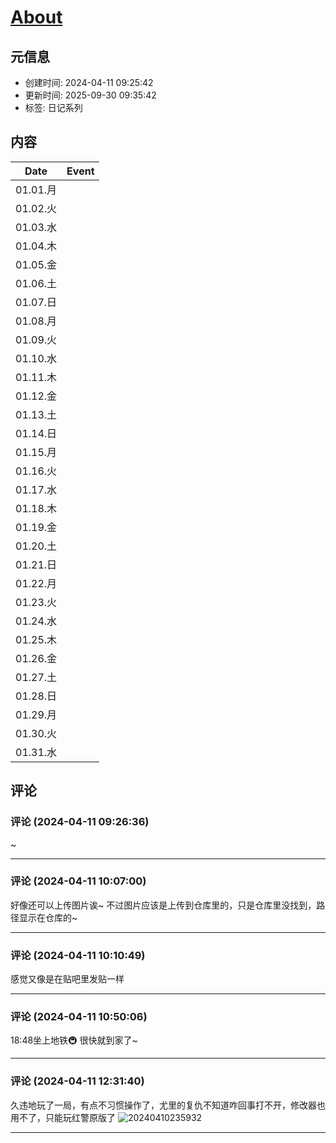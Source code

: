 # [About](https://github.com/bingdu748/Laboratory_of_Mad_Scientist/issues/1)

## 元信息

- 创建时间: 2024-04-11 09:25:42
- 更新时间: 2025-09-30 09:35:42
- 标签: 日记系列

## 内容

Date | Event
:-: | :-
01.01.月 |
01.02.火 |
01.03.水 |
01.04.木 |
01.05.金 |
01.06.土 |
01.07.日 |
01.08.月 |
01.09.火 |
01.10.水 |
01.11.木 |
01.12.金 |
01.13.土 |
01.14.日 |
01.15.月 |
01.16.火 |
01.17.水 |
01.18.木 |
01.19.金 |
01.20.土 |
01.21.日 |
01.22.月 |
01.23.火 |
01.24.水 |
01.25.木 |
01.26.金 |
01.27.土 |
01.28.日 |
01.29.月 |
01.30.火 |
01.31.水 |

## 评论

### 评论 (2024-04-11 09:26:36)

~

---

### 评论 (2024-04-11 10:07:00)

好像还可以上传图片诶~
不过图片应该是上传到仓库里的，只是仓库里没找到，路径显示在仓库的~


---

### 评论 (2024-04-11 10:10:49)

感觉又像是在贴吧里发贴一样

---

### 评论 (2024-04-11 10:50:06)

18:48坐上地铁🚇
很快就到家了~

---

### 评论 (2024-04-11 12:31:40)

久违地玩了一局，有点不习惯操作了，尤里的复仇不知道咋回事打不开，修改器也用不了，只能玩红警原版了
![20240410235932](https://github.com/bingdu748/calculations-project/assets/50004335/d8a3174a-352d-43b8-8749-5cc71d03fa0e)

---

